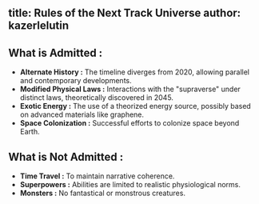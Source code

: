 title: Rules of the Next Track Universe
author: kazerlelutin
---

## What is Admitted :
- **Alternate History :** The timeline diverges from 2020, allowing parallel and contemporary developments.
- **Modified Physical Laws :** Interactions with the "supraverse" under distinct laws, theoretically discovered in 2045.
- **Exotic Energy :** The use of a theorized energy source, possibly based on advanced materials like graphene.
- **Space Colonization :** Successful efforts to colonize space beyond Earth.

## What is Not Admitted :
- **Time Travel :** To maintain narrative coherence.
- **Superpowers :** Abilities are limited to realistic physiological norms.
- **Monsters :** No fantastical or monstrous creatures.
